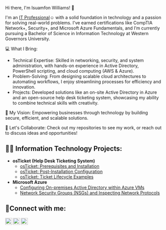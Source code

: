 Hi there, I'm Isuamfon Williams! 👋

I'm an <a href="https://linkedin.com/in/isuamfonw">IT Professional</a>☺</h1> with a solid foundation in technology and a passion for solving real-world problems. I've earned certifications like CompTIA Network+, Security+, and Microsoft Azure Fundamentals, and I’m currently pursuing a Bachelor of Science in Information Technology at Western Governors University.

💻 What I Bring:


-  Technical Expertise: Skilled in networking, security, and system administration, with hands-on experience in Active Directory, PowerShell scripting, and cloud computing (AWS & Azure).
-  Problem-Solving: From designing scalable cloud architectures to automating workflows, I enjoy streamlining processes for efficiency and innovation.
-  Projects: Developed solutions like an on-site Active Directory in Azure and an open-source help desk ticketing system, showcasing my ability to combine technical skills with creativity.

  
🌟 My Vision:
Empowering businesses through technology by building secure, efficient, and scalable solutions.

🚀 Let's Collaborate:
Check out my repositories to see my work, or reach out to discuss ideas and opportunities!


<h2>👨‍💻 Information Technology Projects:</h2>

- <b>osTicket (Help Desk Ticketing System)</b>
  - [osTicket: Prerequisites and Installation](https://github.com/joshmadakorcc/osticket-prereqs)
  - [osTicket: Post-Installation Configuration](https://github.com/joshmadakorcc/post-install-config)
  - [osTicket: Ticket Lifecycle Examples](https://github.com/joshmadakorcc/ticket-lifecycle)
- <b>Microsoft Azure</b>
  - [Configuring On-premises Active Directory within Azure VMs](https://github.com/joshmadakorcc/configure-ad)
  - [Network Security Groups (NSGs) and Inspecting Network Protocols](https://github.com/joshmadakorcc/azure-network-protocols)

<h2>🤳Connect with me:</h2>

[<img align="left" alt="Josh | Twitter" width="22px" src="https://cdn.jsdelivr.net/npm/simple-icons@v3/icons/twitter.svg" />][twitter]
[<img align="left" alt="Josh | LinkedIn" width="22px" src="https://cdn.jsdelivr.net/npm/simple-icons@v3/icons/linkedin.svg" />][linkedin]
[<img align="left" alt="Josh | Instagram" width="22px" src="https://cdn.jsdelivr.net/npm/simple-icons@v3/icons/instagram.svg" />][instagram]

[twitter]: https://twitter.com/Josh
[instagram]: https://www.instagram.com/Josh
[linkedin]: https://linkedin.com/in/Josh
